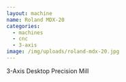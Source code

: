 ```yaml
---
layout: machine
name: Roland MDX-20
categories:
  - machines
  - cnc
  - 3-axis
image: /img/uploads/roland-mdx-20.jpg
---
```


3-Axis Desktop Precision Mill
